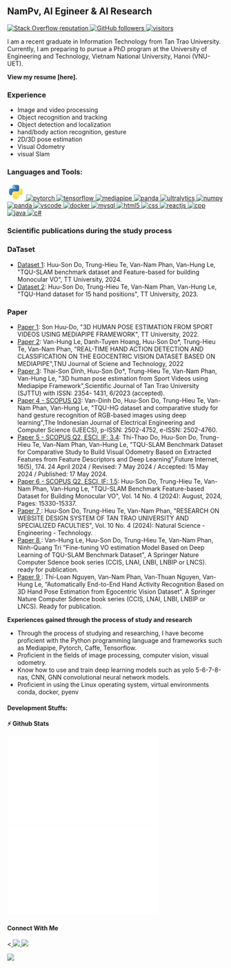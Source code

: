 ## NamPv, AI Egineer & AI Research

<p align="left">
  <!--
  -->
  <a href="https://stackoverflow.com/users/17066958/nampv">
    <img alt="Stack Overflow reputation" src="https://img.shields.io/stackexchange/stackoverflow/r/17066958?color=orange&label=reputation&logo=stackoverflow">
  </a>
  <a href="https://github.com/Nampv0903?tab=followers">
    <img alt="GitHub followers" src="https://img.shields.io/github/followers/nampv0903?color=green&logo=github">
  </a>
  <a href="https://github.com/nampv0903/">
    <img src="https://komarev.com/ghpvc/?username=nampv0903" alt="visitors" />
  </a>

</p>

I am a recent graduate in Information Technology from Tan Trao University. Currently, I am preparing to pursue a PhD program at the University of Engineering and Technology, Vietnam National University, Hanoi (VNU-UET).

**View my resume [here].**

### Experience

- Image and video processing
- Object recognition and tracking
- Object detection and localization
- hand/body action recognition, gesture
- 2D/3D pose estimation
- Visual Odometry
- visual Slam

<h3 align="left">Languages and Tools:</h3>
<p align="left">
<a href="https://www.python.org" target="_blank"> <img src="https://raw.githubusercontent.com/devicons/devicon/master/icons/python/python-original.svg" alt="python" width="40" height="40"/> </a>
<a href="https://www.pytorch.org" target="_blank"> <img src="https://www.vectorlogo.zone/logos/pytorch/pytorch-ar21.svg" alt="pytorch" width="65" height="40"/> </a>
<a href="https://www.tensorflow.org" target="_blank"> <img src="https://www.vectorlogo.zone/logos/tensorflow/tensorflow-ar21~bgwhite.svg" alt="tensorflow" width="65" height="40"/> </a>
<a href="https://github.com/google-ai-edge/mediapipe" target="_blank"> <img src="https://cdn.prod.website-files.com/669eb1086f08fffc3efda56e/66b3adce1ad2a796f8f2c8f2_mediapipe3_d1dd738003.jpeg" alt="mediapipe" width="50" height="50"/> </a>
<a href="https://opencv.org/" target="_blank"> <img src="https://opencv.org/wp-content/uploads/2020/07/OpenCV_logo_black_.png" alt="panda" width="40" height="40"/> </a>
<a href="https://www.ultralytics.com/" target="_blank"> <img src="https://cdn.prod.website-files.com/646dd1f1a3703e451ba81ecc/64994922be624dae865d06a5_UltralyticsYOLO_full_blue.svg" alt="ultralytics" width="60" height="40"/> </a>
<a href="https://www.numpy.org" target="_blank"> <img src="https://www.vectorlogo.zone/logos/numpy/numpy-ar21~bgwhite.svg" alt="numpy" width="65" height="40"/> </a>
<a href="https://pandas.pydata.org/" target="_blank"> <img src="https://upload.wikimedia.org/wikipedia/commons/thumb/e/ed/Pandas_logo.svg/512px-Pandas_logo.svg.png" alt="panda" width="65" height="40"/> </a>
<a href="https://code.visualstudio.com/" target="_blank"> <img src="https://encrypted-tbn0.gstatic.com/images?q=tbn:ANd9GcThOU4hIRB20Oy0barVYD6x4N8hQa5QOW7Www&s" alt="vscode" width="70" height="40"/> </a>
<a href="https://www.docker.com/" target="_blank"> <img src="https://encrypted-tbn0.gstatic.com/images?q=tbn:ANd9GcSJl4fp0SkQbTPU5ZxVl6AKWYuKCwM0gIhNtQ&s" alt="docker" width="40" height="40"/> </a>
<a href="https://www.mysql.com/" target="_blank"> <img src="https://cdn.freebiesupply.com/logos/large/2x/mysql-logo-png-transparent.png" alt="mysql" width="50" height="40"/> </a>
<a href="https://html5.org/" target="_blank"> <img src="https://www.vectorlogo.zone/logos/w3_html5/w3_html5-ar21~bgwhite.svg" alt="html5" width="50" height="40"/> </a>
<a href="https://web.dev/css?hl=vi" target="_blank"> <img src="https://www.vectorlogo.zone/logos/w3_css/w3_css-ar21~old.svg" alt="css" width="50" height="40"/> </a>
<a href="https://react.dev/" target="_blank"> <img src="https://www.vectorlogo.zone/logos/reactjs/reactjs-ar21~bgwhite.svg" alt="reactjs" width="50" height="40"/> </a>
<a href="https://cplusplus.com/" target="_blank"> <img src="https://www.vectorlogo.zone/logos/isocpp/isocpp-ar21~bgwhite.svg" alt="cpp" width="40" height="40"/> </a>
<a href="https://www.java.com/en/" target="_blank"> <img src="https://www.vectorlogo.zone/logos/java/java-ar21~bgwhite.svg" alt="java" width="40" height="40"/> </a>
<a href="http://www.c-sharp.com/" target="_blank"> <img src="https://upload.wikimedia.org/wikipedia/commons/thumb/d/d2/C_Sharp_Logo_2023.svg/1200px-C_Sharp_Logo_2023.svg.png" alt="c#" width="40" height="40"/> </a>
  
### Scientific publications during the study process
### DaTaset
- [Dataset 1](https://drive.google.com/drive/folders/16Dx_nORUvUHFg2BU9mm8aBYMvtAzE9m7 ): Huu-Son Do, Trung-Hieu Te, Van-Nam Phan, Van-Hung Le, "TQU-SLAM benchmark dataset and Feature-based for building Monocular VO", TT University, 2024.
- [Dataset 2](https://drive.google.com/drive/folders/1kN626tDV7ABWLpAbWHrujDwcIwCmveRX): Huu-Son Do, Trung-Hieu Te, Van-Nam Phan, Van-Hung Le, "TQU-Hand dataset for 15 hand positions", TT University, 2023.
### Paper
- [Paper 1](https://tckh.daihoctantrao.edu.vn/index.php/sjttu/article/view/975): Son Huu-Do, "3D HUMAN POSE ESTIMATION FROM SPORT VIDEOS USING MEDIAPIPE FRAMEWORK", TT University, 2022.
- [Paper 2](https://www.academia.edu/114277180/REAL_TIME_HAND_ACTION_DETECTION_AND_CLASSIFICATION_ON_THE_EGOCENTRIC_VISION_DATASET_BASED_ON_MEDIAPIPE): Van-Hung Le, Danh-Tuyen Hoang, Huu-Son Do*, Trung-Hieu Te, Van-Nam Phan, "REAL-TIME HAND ACTION DETECTION AND CLASSIFICATION ON THE EGOCENTRIC VISION DATASET BASED ON MEDIAPIPE",TNU Journal of Sciene and Technology, 2022
- [Paper 3](https://www.researchgate.net/publication/371274443_UOC_LUONG_TU_THE_NGUOI_3D_TRONG_VIDEO_THE_THAO_SU_DUNG_MEDIAPIPE): Thai-Son Dinh, Huu-Son Do*, Trung-Hieu Te, Van-Nam Phan, Van-Hung Le, "3D human pose estimation from Sport Videos using Mediapipe Framework",Scientific Journal of Tan Trao University (SJTTU) with ISSN: 2354- 1431, 6/2023 (accepted).
- [Paper 4 - SCOPUS Q3](https://ijeecs.iaescore.com/index.php/IJEECS/article/view/36458): Van-Dinh Do, Huu-Son Do, Trung-Hieu Te, Van-Nam Phan, Van-Hung Le, "TQU-HG dataset and comparative study for hand gesture recognition of RGB-based images using deep learning",The Indonesian Journal of Electrical Engineering and Computer Science (IJEECS), p-ISSN: 2502-4752, e-ISSN: 2502-4760.
- [Paper 5 - SCOPUS Q2, ESCI, IF: 3.4](https://doi.org/10.3390/fi16050174): Thi-Thao Do, Huu-Son Do, Trung-Hieu Te, Van-Nam Phan, Van-Hung Le, "TQU-SLAM Benchmark Dataset for Comparative Study to Build Visual Odometry Based on Extracted Features from Feature Descriptors and Deep Learning",Future Internet, 16(5), 174. 24 April 2024 / Revised: 7 May 2024 / Accepted: 15 May 2024 / Published: 17 May 2024.
- [Paper 6 - SCOPUS Q2, ESCI, IF: 1.5](https://etasr.com/index.php/ETASR/article/view/7611): Huu-Son Do, Trung-Hieu Te, Van-Nam Phan, Van-Hung Le, "TQU-SLAM Benchmark Feature-based Dataset for Building Monocular VO",  Vol. 14 No. 4 (2024): August, 2024, Pages: 15330-15337.
- [Paper 7 ](https://tckh.daihoctantrao.edu.vn/index.php/sjttu/article/view/1283): Huu-Son Do, Trung-Hieu Te, Van-Nam Phan, "RESEARCH ON WEBSITE DESIGN SYSTEM OF TAN TRAO UNIVERSITY AND SPECIALIZED FACULTIES",  Vol. 10 No. 4 (2024): Natural Science - Engineering - Technology.
- [Paper 8 ](): Van-Hung Le, Huu-Son Do, Trung-Hieu Te, Van-Nam Phan, Ninh-Quang Tri "Fine-tuning VO estimation Model Based on Deep Learning of TQU-SLAM Benchmark Dataset", A Springer Nature Computer Sdence book series (CCIS, LNAI, LNBI, LNBIP or LNCS). ready for publication.
- [Paper 9 ](): Thi-Loan Nguyen, Van-Nam Phan, Van-Thuan Nguyen, Van-Hung Le, “Automatically End-to-End Hand Activity Recognition Based on 3D Hand Pose Estimation from Egocentric Vision Dataset”. A Springer Nature Computer Sdence book series (CCIS, LNAI, LNBI, LNBIP or LNCS). Ready for publication.

**Experiences gained through the process of study and research**
- Through the process of studying and researching, I have become proficient with the Python programming language and frameworks such as Mediapipe, Pytorch, Caffe, Tensorflow.
- Proficient in the fields of image processing, computer vision, visual odometry.
- Know how to use and train deep learning models such as yolo 5-6-7-8-nas, CNN, GNN convolutional neural network models.
- Proficient in using the Linux operating system, virtual environments conda, docker, pyenv


#### Development Stuffs:

<b>⚡ Github Stats</b>
<p float="left">
<img height="205em" src="https://raw.githubusercontent.com/nampv0903/action-based-github-stats/master/generated/overview.svg#gh-light-mode-only" /> 
<img height="205em" src="https://raw.githubusercontent.com/nampv0903/action-based-github-stats/master/generated/languages.svg#gh-light-mode-only"/>
</p>

#### Connect With Me

<<a href="https://www.linkedin.com/in/phan-nam-399a22363">
  <img src="https://img.shields.io/badge/linkedin-%230077B5.svg?&style=for-the-badge&logo=linkedin&logoColor=white" height=25>
</a>
<a href="https://www.facebook.com/nampv.0903">
  <img src="https://img.shields.io/badge/Facebook-1877F2?style=for-the-badge&logo=facebook&logoColor=white" height=25>
</a>

<a href="mailto:nampv0903@gmail.com">
  <img src="https://img.shields.io/badge/Gmail-D14836?style=for-the-badge&logo=gmail&logoColor=white" height=25>
</a>
</p>

